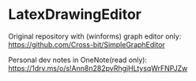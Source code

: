 # LatexDrawingEditor

Original repository with (winforms) graph editor only:<br>
https://github.com/Cross-bit/SimpleGraphEditor

Personal dev notes in OneNote(read only):<br>
https://1drv.ms/o/s!Ann8n282pvRhgjHLtysqWrFNPJZw

